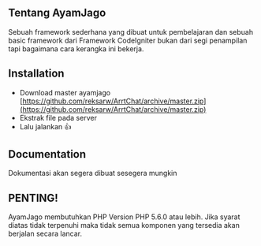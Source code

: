 ## Tentang AyamJago

Sebuah framework sederhana yang dibuat untuk pembelajaran
dan sebuah basic framework dari Framework CodeIgniter
bukan dari segi penampilan tapi bagaimana cara kerangka ini bekerja.

## Installation

- Download master ayamjago [https://github.com/reksarw/ArrtChat/archive/master.zip](https://github.com/reksarw/ArrtChat/archive/master.zip)
- Ekstrak file pada server
- Lalu jalankan :+1:

## Documentation

Dokumentasi akan segera dibuat sesegera mungkin

## PENTING!

AyamJago membutuhkan PHP Version PHP 5.6.0 atau lebih.
Jika syarat diatas tidak terpenuhi maka tidak semua komponen yang tersedia akan berjalan secara lancar.